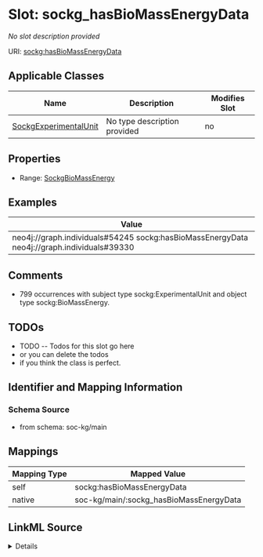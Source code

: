 

# Slot: sockg_hasBioMassEnergyData


_No slot description provided_





URI: [sockg:hasBioMassEnergyData](http://www.semanticweb.org/sockg/ontologies/2024/0/soil-carbon-ontology/hasBioMassEnergyData)



<!-- no inheritance hierarchy -->





## Applicable Classes

| Name | Description | Modifies Slot |
| --- | --- | --- |
| [SockgExperimentalUnit](../classes/SockgExperimentalUnit.md) | No type description provided |  no  |







## Properties

* Range: [SockgBioMassEnergy](../classes/SockgBioMassEnergy.md)






## Examples

| Value |
| --- |
| neo4j://graph.individuals#54245 sockg:hasBioMassEnergyData neo4j://graph.individuals#39330 |

## Comments

* 799 occurrences with subject type sockg:ExperimentalUnit and object type sockg:BioMassEnergy.

## TODOs

* TODO -- Todos for this slot go here
* or you can delete the todos
* if you think the class is perfect.

## Identifier and Mapping Information







### Schema Source


* from schema: soc-kg/main




## Mappings

| Mapping Type | Mapped Value |
| ---  | ---  |
| self | sockg:hasBioMassEnergyData |
| native | soc-kg/main/:sockg_hasBioMassEnergyData |




## LinkML Source

<details>
```yaml
name: sockg_hasBioMassEnergyData
description: No slot description provided
todos:
- TODO -- Todos for this slot go here
- or you can delete the todos
- if you think the class is perfect.
comments:
- 799 occurrences with subject type sockg:ExperimentalUnit and object type sockg:BioMassEnergy.
examples:
- value: neo4j://graph.individuals#54245 sockg:hasBioMassEnergyData neo4j://graph.individuals#39330
from_schema: soc-kg/main
rank: 1000
slot_uri: sockg:hasBioMassEnergyData
alias: sockg_hasBioMassEnergyData
domain_of:
- sockg_ExperimentalUnit
range: sockg_BioMassEnergy

```
</details>